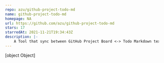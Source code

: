 ```yaml
---
repo: azu/github-project-todo-md
name: github-project-todo-md
homepage: NA
url: https://github.com/azu/github-project-todo-md
stars: 17
starredAt: 2021-11-21T19:34:43Z
description: |-
    A Tool that sync between GitHub Project Board <-> Todo Markdown text.
---
```


[object Object]
